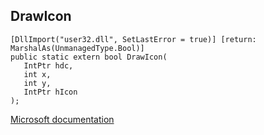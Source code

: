 ## DrawIcon

```
[DllImport("user32.dll", SetLastError = true)] [return: MarshalAs(UnmanagedType.Bool)]
public static extern bool DrawIcon(
   IntPtr hdc,
   int x,
   int y,
   IntPtr hIcon
);
```

[Microsoft documentation](https://docs.microsoft.com/en-us/windows/win32/api/winuser/nf-winuser-drawicon)
